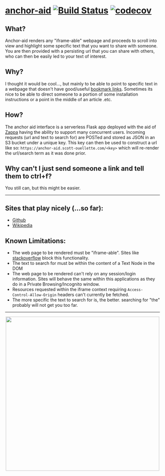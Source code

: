 # [anchor-aid](https://anchor-aid.scott-ouellette.com/) [![Build Status](https://travis-ci.com/scottx611x/anchor-aid.svg?token=EkzyvwdZ2jcY78ErmS88&branch=master)](https://travis-ci.com/scottx611x/anchor-aid) [![codecov](https://codecov.io/gh/scottx611x/anchor-aid/branch/master/graph/badge.svg?token=yMq2cuLWGH)](https://codecov.io/gh/scottx611x/anchor-aid)

## What?
Anchor-aid renders any "iframe-able" webpage and proceeds to scroll into view and highlight some specific text that you want to share with someone. You are then provided with a persisting url that you can share with others, who can then be easily led to your text of interest.

## Why?
I thought it would be cool..., but mainly to be able to point to specific text in a webpage that doesn't have good/useful [bookmark links](https://www.w3schools.com/tags/att_a_name.asp). Sometimes its nice to be able to direct someone to a portion of some installation instructions or a point in the middle of an article .etc.

## How?
The anchor aid interface is a serverless Flask app deployed with the aid of [Zappa](https://github.com/Miserlou/Zappa) having the ability to support many concurrent users. Incoming requests (url and text to search for) are POSTed and stored as JSON in an S3 bucket under a unique key. This key can then be used to construct a url like so: `https://anchor-aid.scott-ouellette.com/<key>` which will re-render the url/search term as it was done prior.

## Why can't I just send someone a link and tell them to ctrl+f?
You still can, but this might be easier.

---

## Sites that play nicely (...so far):
- [Github](https://anchor-aid.scott-ouellette.com/908ceb2f-c7f2-4147-b17a-cc09c9703310)
- [Wikipedia](https://anchor-aid.scott-ouellette.com/d8115acc-9928-46f5-8dbd-2f48333f3919)

## Known Limitations:
- The web page to be rendered must be "iframe-able". Sites like [stackoverflow](https://stackoverflow.com) block this functionality.
- The text to search for must be within the content of a Text Node in the DOM
- The web page to be rendered can't rely on any session/login information. Sites will behave the same within this applications as they do in a Private Browsing/Incognito window.
- Resources requested within the iframe context requiring `Access-Control-Allow-Origin` headers can't currently be fetched.
- The more specific the text to search for is, the better. searching for "the" probably will not get you too far.

---

<div align="center">
  <img src="https://user-images.githubusercontent.com/5629547/48486280-10cbfb80-e7e9-11e8-8e93-01d37d7577bc.gif" width="500"/>
</div>
